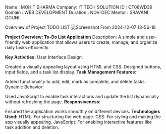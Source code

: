 Name : MOHIT SHARMA
Company: IT TECH SOLUTION
ID : CT08WD39
Domain : WEB DEVELOPMENT
Duration :  NOV-DEC
Mentor : SRAVANI GOUNI

Overview of Project 
TODO LIST
![Screenshot From 2024-12-07 13-56-18](https://github.com/user-attachments/assets/6b474b20-efcb-4d32-ac93-4698578e342a)




**Project Overview: To-Do List Application**
Description:
A simple and user-friendly web application that allows users to create, manage, and organize daily tasks efficiently.

**Key Activities:**
User Interface Design:

Created a visually appealing layout using HTML and CSS.
Designed buttons, input fields, and a task list display.
**Task Management Features:**

Added functionality to add, edit, mark as complete, and delete tasks.
Dynamic Behavior:

Used JavaScript to enable task interactions and update the list dynamically without refreshing the page.
**Responsiveness**:

Ensured the application works smoothly on different devices.
**Technologies Used:**
HTML: For structuring the web page.
CSS: For styling and making the app visually appealing.
JavaScript: For enabling interactive features like task addition and deletion.





 
